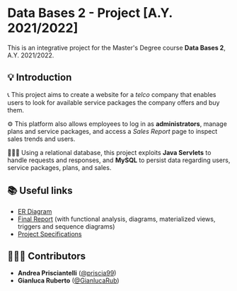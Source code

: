 # Data Bases 2 - Project [A.Y. 2021/2022]
This is an integrative project for the Master's Degree course **Data Bases 2**, A.Y. 2021/2022.

## 💡 Introduction

📞 This project aims to create a website for a *telco* company that enables users to look for available service packages the company offers and buy them.

⚙️ This platform also allows employees to log in as **administrators**, manage plans and service packages, and access a *Sales Report* page to inspect sales trends and users.

👨🏼‍💻 Using a relational database, this project exploits **Java Servlets** to handle requests and responses, and **MySQL** to persist data regarding users, service packages, plans, and sales. 

## 📚 Useful links
- [ER Diagram](https://github.com/priscia99/databases-2-project/blob/master/Deliverables/DB2_ERv1.pdf)
- [Final Report](https://github.com/priscia99/databases-2-project/blob/master/Deliverables/Report/Report.pdf) (with functional analysis, diagrams, materialized views, triggers and sequence diagrams)
- [Project Specifications](https://github.com/priscia99/databases-2-project/blob/master/Deliverables/NEW_DB2-develproject-21-22-finalAfterComments-v2-published.pdf)

## 👨🏼‍💻 Contributors
- **Andrea Prisciantelli** ([@priscia99](https://github.com/priscia99))
- **Gianluca Ruberto** ([@GianlucaRub](https://github.com/GianlucaRub))

